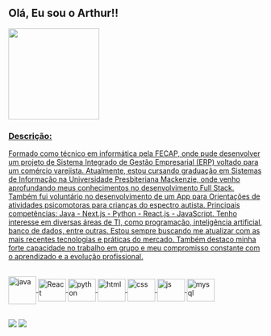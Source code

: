 ## Olá, Eu sou o Arthur!!

<div>
  <a href="https://github.com/ArthurEdu05">
  <!--<img height="180em" src="https://github-readme-stats.vercel.app/api?username=ArthurEdu05&show_icons=true&theme=dark&include_all_commits=true&count_private=true"/>-->
  <img height="180em" src="https://github-readme-stats.vercel.app/api/top-langs/?username=ArthurEdu05&layout=compact&langs_count=16&theme=dark"/>
</div>


<div>
 <h3>Descrição:</h3>
<p>Formado como técnico em informática pela FECAP, onde pude desenvolver um projeto de Sistema Integrado de Gestão Empresarial (ERP) voltado para um comércio varejista. 
Atualmente, estou cursando graduação em Sistemas de Informação na Universidade Presbiteriana Mackenzie, onde venho aprofundando meus conhecimentos no desenvolvimento Full Stack.
 Também fui voluntário no desenvolvimento de um App para Orientações de atividades psicomotoras para crianças do espectro autista. Principais competências: Java - Next.js - Python
 - React.js - JavaScript. Tenho interesse em diversas áreas de TI, como programação, inteligência artificial, banco de dados, entre outras. Estou sempre buscando me atualizar com 
as mais recentes tecnologias e práticas do mercado.
 Também destaco minha forte capacidade no trabalho em grupo e meu compromisso constante com o aprendizado e a evolução profissional.</p>
</div>


<div style="display: inline_block"><br>
 <img align="center" alt="java" width="55" src="https://cdn.jsdelivr.net/gh/devicons/devicon@latest/icons/java/java-original-wordmark.svg">
  <img align="center" alt="React" height="45" width="55" src="https://cdn.jsdelivr.net/gh/devicons/devicon@latest/icons/react/react-original-wordmark.svg">
  <img align="center" alt="python" height="45" width="55" src="https://cdn.jsdelivr.net/gh/devicons/devicon@latest/icons/python/python-original.svg">
  <img align="center" alt="html" height="45" width="55" src="https://cdn.jsdelivr.net/gh/devicons/devicon@latest/icons/html5/html5-original.svg">
  <img align="center" alt="css" height="45" width="55" src="https://cdn.jsdelivr.net/gh/devicons/devicon@latest/icons/css3/css3-original.svg">
  <img align="center" alt="js" height="45" width="55" src="https://cdn.jsdelivr.net/gh/devicons/devicon@latest/icons/javascript/javascript-original.svg">
  <img align="center" alt="mysql" height="45" width="55" src="https://cdn.jsdelivr.net/gh/devicons/devicon@latest/icons/mysql/mysql-original-wordmark.svg">
</div>

##

<div> 
  <a href = "mailto:arthuredu2005@gmail.com" target="_blank"><img src="https://img.shields.io/badge/-Gmail-%23333?style=for-the-badge&logo=gmail&logoColor=white"></a>
  <a href="https://www.linkedin.com/in/arthuredu/" target="_blank"><img src="https://img.shields.io/badge/-LinkedIn-%230077B5?style=for-the-badge&logo=linkedin&logoColor=white" target="_blank"></a>  
</div>
